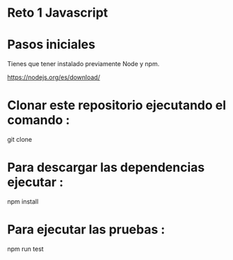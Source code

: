 # Reto 1 Javascript

# Pasos iniciales

Tienes que tener instalado previamente Node y npm.

https://nodejs.org/es/download/

# Clonar este repositorio ejecutando el comando :
git clone <url de este repositorio>

# Para descargar las dependencias ejecutar :
npm install

# Para ejecutar las pruebas :
 npm  run test